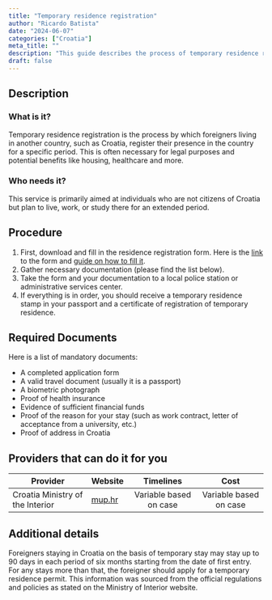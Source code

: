 ```yaml
---
title: "Temporary residence registration"
author: "Ricardo Batista"
date: "2024-06-07"
categories: ["Croatia"]
meta_title: ""
description: "This guide describes the process of temporary residence registration for foreigners living in Croatia."
draft: false
---
```


## Description
### What is it?
Temporary residence registration is the process by which foreigners living in another country, such as Croatia, register their presence in the country for a specific period. This is often necessary for legal purposes and potential benefits like housing, healthcare and more.

### Who needs it?
This service is primarily aimed at individuals who are not citizens of Croatia but plan to live, work, or study there for an extended period.

## Procedure
1. First, download and fill in the residence registration form. Here is the [link](https://www.mup.hr/gradjani/stranci) to the form and [guide on how to fill it](https://www.mup.hr/gradjani/stranci/135).
2. Gather necessary documentation (please find the list below).
3. Take the form and your documentation to a local police station or administrative services center.
4. If everything is in order, you should receive a temporary residence stamp in your passport and a certificate of registration of temporary residence.

## Required Documents
Here is a list of mandatory documents:
- A completed application form
- A valid travel document (usually it is a passport)
- A biometric photograph
- Proof of health insurance
- Evidence of sufficient financial funds
- Proof of the reason for your stay (such as work contract, letter of acceptance from a university, etc.)
- Proof of address in Croatia

## Providers that can do it for you

| Provider        |     Website     |     Timelines    |       Cost      |
| --------------- | --------------- |  :-------------: | :-------------: |
| Croatia Ministry of the Interior      |  [mup.hr](https://www.mup.hr/)       |      Variable based on case      |        Variable based on case       |

## Additional details
Foreigners staying in Croatia on the basis of temporary stay may stay up to 90 days in each period of six months starting from the date of first entry. For any stays more than that, the foreigner should apply for a temporary residence permit. This information was sourced from the official regulations and policies as stated on the Ministry of Interior website.